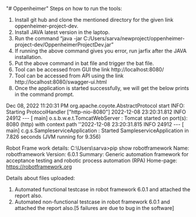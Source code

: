 "# Oppenheimer" 
Steps on how to run the tools:
1.	Install git hub and clone the mentioned directory for the given link oppenheimer-project-dev.
2.	Install JAVA latest version in the laptop.
3.	Run the command “java -jar C:/Users/sarva/newproject/oppenheimer-project-dev/OppenheimerProjectDev.jar”
4.	If running the above command gives you error, run jarfix after the JAVA installation.
5.	Put the above command in bat file and trigger the bat file.
6.	Tool can be accessed from GUI the link http://localhost:8080/
7.	Tool can be accessed from API using the link http://localhost:8080/swagger-ui.html
8.	Once the application is started successfully, we will get the below prints in the command prompt.

Dec 08, 2022 11:20:31 PM org.apache.coyote.AbstractProtocol start INFO: Starting ProtocolHandler ["http-nio-8080"] 2022-12-08 23:20:31.812  INFO 24912 --- [           main] o.s.b.w.e.t.TomcatWebServer              : Tomcat started on port(s): 8080 (http) with context path ''2022-12-08 23:20:31.815  INFO 24912 --- [           main] c.g.s.SampleserviceApplication           : Started SampleserviceApplication in 7.826 seconds (JVM running for 9.356)


Robot Frame work details:
C:\Users\sarva>pip show robotframework
Name: robotframework
Version: 6.0.1
Summary: Generic automation framework for acceptance testing and robotic process automation (RPA)
Home-page: https://robotframework.org



Details about files uploaded:
1. Automated functional testcase in robot framework 6.0.1 and attached the report also.
2. Automated non-functional testcase in robot framework 6.0.1 and attached the report also.[5 failures are due to bug in the software]
